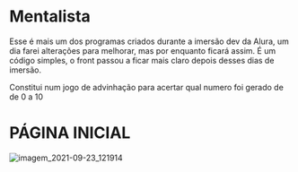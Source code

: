 # Mentalista
Esse é mais um dos programas criados durante a imersão dev da Alura, um dia farei alterações para melhorar, mas por enquanto ficará assim.
É um código simples, o front passou a ficar mais claro depois desses dias de imersão.

Constitui num jogo de advinhação para acertar qual numero foi gerado de de 0 a 10

# PÁGINA INICIAL
![imagem_2021-09-23_121914](https://user-images.githubusercontent.com/80359142/134535508-b962b595-955a-4d44-a5f3-9d670396c499.png)
